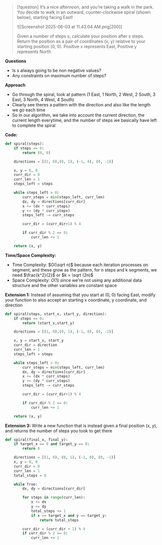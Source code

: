 >[!question]
>It’s a nice afternoon, and you’re taking a walk in the park. You decide to walk in an outward,
>counter-clockwise spiral (shown below), starting facing East!
>
>![[Screenshot 2025-06-03 at 11.43.04 AM.png|200]]
>
>Given a number of steps s, calculate your position after s steps. Return the position as a pair of coordinates (x, y) relative to your starting position (0, 0).
>Positive x represents East, Positive y represents North

**Questions**
- Is s always going to be non negative values?
- Any constraints on maximum number of steps?

**Approach**
- Go through the spiral, look at pattern (1 East, 1 North, 2 West, 2 South, 3 East, 3 North, 4 West, 4 South)
- Clearly see theres a pattern with the direction and also like the length we go each time
- So in our algorithm, we take into account the current direction, the current length everytime, and the number of steps we basically have left to complete the spiral

**Code:**
```Python
def spiral(steps):
	if steps == 0:
		return (0, 0)

	directions = [(1, 0),(0, 1), (-1, 0), (0, -1)]

	x, y = 0, 0
	curr_dir = 0
	curr_len = 1
	steps_left = steps

	while steps_left > 0:
		curr_steps = min(steps_left, curr_len)
		dx, dy = directions[curr_dir]
		x += (dx * curr_steps)
		y += (dy * curr_steps)
		steps_left -= curr_steps

		curr_dir = (curr_dir+1) % 4

		if curr_dir % 2 == 0:
			curr_len += 1

	return (x, y)
```

**Time/Space Complexity:**
- Time Complexity: $O(\sqrt n)$ because each iteration processes on segment, and these grow as the pattern, for n steps and k segments, we need $\frac{k^2}{2}$ or $k = \sqrt (2n)$ 
- Space Complexity: $O(1)$ since we're not using any additional data structure and the other variables are constant space

**Extension 1:** Instead of assuming that you start at (0, 0) facing East, modify your function to also accept an starting x coordinate, y coordinate, and direction

```Python
def spiral(steps, start_x, start_y, direction):
	if steps == 0:
		return (start_x,start_y)

	directions = [(1, 0),(0, 1), (-1, 0), (0, -1)]

	x, y = start_x, start_y
	curr_dir = direction
	curr_len = 1
	steps_left = steps

	while steps_left > 0:
		curr_steps = min(steps_left, curr_len)
		dx, dy = directions[curr_dir]
		x += (dx * curr_steps)
		y += (dy * curr_steps)
		steps_left -= curr_steps

		curr_dir = (curr_dir+1) % 4

		if curr_dir % 2 == 0:
			curr_len += 1

	return (x, y)
```

**Extension 3:** Write a new function that is instead given a final position (x, y), and returns the number of steps you took to get there

```Python
def spiral(final_x, final_y):
	if target_x == 0 and target_y == 0:
		return 0

	directions = [(1, 0), (0, 1), (-1, 0), (0, -1)]
	x, y = 0, 0
	curr_dir = 0
	curr_len = 1
	total_steps = 0

	while True:
		dx, dy = directions[curr_dir]

		for steps in range(curr_len):
			x += dx
			y += dy
			total_steps += 1
			if x == target_x and y == target_y:
				return total_steps

		curr_dir = (curr_dir + 1) % 4
		if curr_dir % 2 == 0:
			curr_len += 1
```



